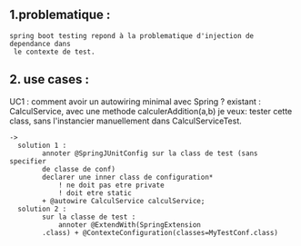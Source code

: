 

## 1.problematique :
    spring boot testing repond à la problematique d'injection de dependance dans
     le contexte de test.
    
 
## 2. use cases :
    
UC1 : comment avoir un autowiring minimal avec Spring ? 
    existant : CalculService, avec une methode calculerAddition(a,b) 
    je veux:  tester cette class, sans l'instancier manuellement dans CalculServiceTest.
    
    ->    
      solution 1 :
            annoter @SpringJUnitConfig sur la class de test (sans specifier
            de classe de conf)
            declarer une inner class de configuration*
                ! ne doit pas etre private
                ! doit etre static
            + @autowire CalculService calculService;
      solution 2 :
            sur la classe de test :
                annoter @ExtendWith(SpringExtension
            .class) + @ContexteConfiguration(classes=MyTestConf.class)
